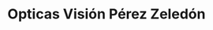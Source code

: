 ---
title: "Opticas Visión Pérez Zeledón"
url: /san-isidro-de-el-general/opticas-vision-perez-zeledon/
shop: óptico
---